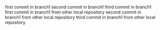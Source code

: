 first commit in branch1
second commit in branch1
third commit in branch1
first commit in branch1 from other local repository
second commit in branch1 from other local repository
third commit in branch1 from other local repository